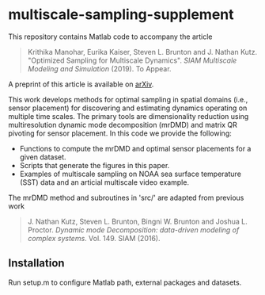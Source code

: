 # multiscale-sampling-supplement

This repository contains Matlab code to accompany the article
> Krithika Manohar, Eurika Kaiser, Steven L. Brunton and J. Nathan Kutz. "Optimized Sampling for Multiscale Dynamics". *SIAM Multiscale Modeling and Simulation* (2019). To Appear.

A preprint of this article is available on [arXiv](https://arxiv.org/pdf/1712.05085.pdf). 

This work develops methods for optimal sampling in spatial domains (i.e., sensor placement) for discovering and estimating dynamics operating on multiple time scales. The primary tools are dimensionality reduction using multiresolution dynamic mode decomposition (mrDMD) and matrix QR pivoting for sensor placement.
In this code we provide the following:
- Functions to compute the mrDMD and optimal sensor placements for a given dataset.
- Scripts that generate the figures in this paper. 
- Examples of multiscale sampling on NOAA sea surface temperature (SST) data and an articial multiscale video example. 

The mrDMD method and subroutines in 'src/' are adapted from previous work
> J. Nathan Kutz, Steven L. Brunton, Bingni W. Brunton and Joshua L. Proctor. *Dynamic mode Decomposition: data-driven modeling of complex systems*. Vol. 149. SIAM (2016).

## Installation

Run setup.m to configure Matlab path, external packages and datasets.
